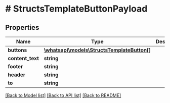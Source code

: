 # # StructsTemplateButtonPayload

## Properties

Name | Type | Description | Notes
------------ | ------------- | ------------- | -------------
**buttons** | [**\whatsapi\models\StructsTemplateButton[]**](StructsTemplateButton.md) |  |
**content_text** | **string** |  | [optional]
**footer** | **string** |  | [optional]
**header** | **string** |  | [optional]
**to** | **string** |  |

[[Back to Model list]](../../README.md#models) [[Back to API list]](../../README.md#endpoints) [[Back to README]](../../README.md)
